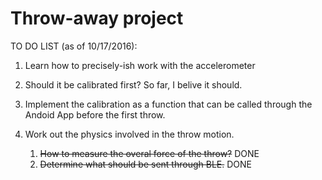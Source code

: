 # Throw-away project

TO DO LIST (as of 10/17/2016):

1. Learn how to precisely-ish work with the accelerometer
  1. Should it be calibrated first? So far, I belive it should.
  2. Implement the calibration as a function that can be called through the Andoid App before the first throw.

2. Work out the physics involved in the throw motion.
   1. ~~How to measure the overal force of the throw?~~ DONE
   2. ~~Determine what should be sent through BLE.~~ DONE
	
	
